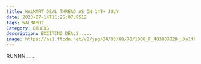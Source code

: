 ```yaml
---
title: WALMART DEAL THREAD AS ON 14TH JULY
date: 2023-07-14T11:25:07.951Z
tags: WALMAMRT
Category: OTHERS
description: EXCITING DEALS.....
image: https://as1.ftcdn.net/v2/jpg/04/03/80/70/1000_F_403807028_uXo1fCbxU0Gpo5eKtbiTck8QfD7lzFbk.jpg
---
```

R﻿UNNN......